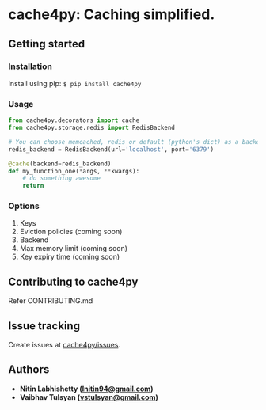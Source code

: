 # cache4py: Caching simplified.

## Getting started

### Installation
Install using pip: `$ pip install cache4py`

### Usage
```python
from cache4py.decorators import cache
from cache4py.storage.redis import RedisBackend

# You can choose memcached, redis or default (python's dict) as a backend.
redis_backend = RedisBackend(url='localhost', port='6379')

@cache(backend=redis_backend)
def my_function_one(*args, **kwargs):
    # do something awesome
    return
```

### Options
1. Keys
2. Eviction policies (coming soon)
3. Backend
4. Max memory limit (coming soon)
5. Key expiry time (coming soon)



## Contributing to cache4py

Refer CONTRIBUTING.md

## Issue tracking

Create issues at [cache4py/issues](https://github.com/nitinl/cache4py/issues).

## Authors

* **Nitin Labhishetty ([lnitin94@gmail.com](mailto:lnitin94@gmail.com))**
* **Vaibhav Tulsyan ([vstulsyan@gmail.com](mailto:vstulsyan@gmail.com))**

